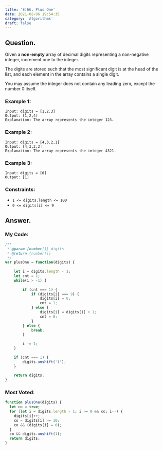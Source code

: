 ```yaml
---
title: 'E)66. Plus One'
date: 2021-08-06 19:54:35
category: 'Algorithms'
draft: false
---
```


## Question.

Given a **non-empty** array of decimal digits representing a non-negative integer, increment one to the integer.

The digits are stored such that the most significant digit is at the 
head of the list, and each element in the array contains a single digit.

You may assume the integer does not contain any leading zero, except the number 0 itself.


### Example 1:
```
Input: digits = [1,2,3]
Output: [1,2,4]
Explanation: The array represents the integer 123.
```

### Example 2:
```
Input: digits = [4,3,2,1]
Output: [4,3,2,2]
Explanation: The array represents the integer 4321.
```

### Example 3:
```
Input: digits = [0]
Output: [1]
```



### Constraints: 

- `1 <= digits.length <= 100`
- `0 <= digits[i] <= 9`


## Answer.

### My Code:

```js
/**
 * @param {number[]} digits
 * @return {number[]}
 */
var plusOne = function(digits) {
    
    let i = digits.length - 1;
    let cnt = 1;
    while(i > -1) {
        
        if (cnt === 1) {
            if (digits[i] === 9) {
                digits[i] = 0;
                cnt = 1;
            } else {
                digits[i] = digits[i] + 1;
                cnt = 0;
            }    
        } else {
            break;
        }
        
        i -= 1;
    }
    
    if (cnt === 1) {
        digits.unshift('1');
    }
    
    return digits;
}
```



### Most Voted:

```js
function plusOne(digits) {
  let co = true;
  for (let i = digits.length - 1; i >= 0 && co; i--) {
    digits[i]++;
    co = digits[i] >= 10;
    co && (digits[i] = 0);
  }
  co && digits.unshift(1);
  return digits;
}
```

